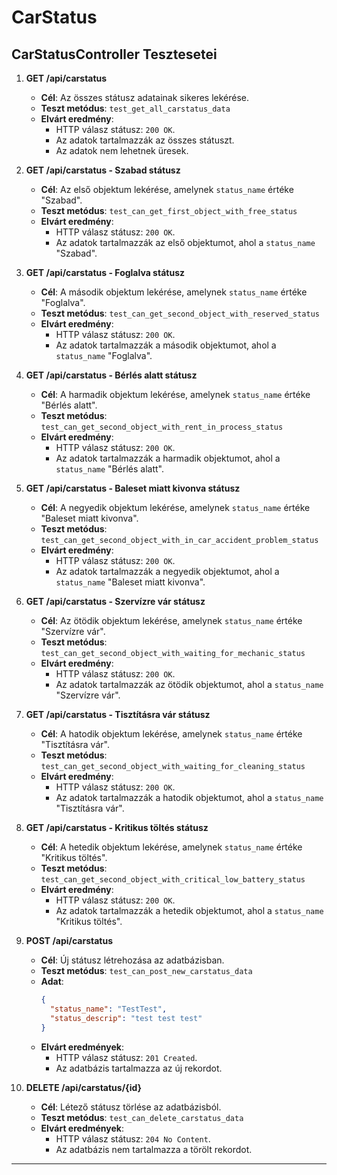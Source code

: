 # CarStatus

## CarStatusController Tesztesetei

1. **GET /api/carstatus**

   - **Cél**: Az összes státusz adatainak sikeres lekérése.
   - **Teszt metódus**: `test_get_all_carstatus_data`
   - **Elvárt eredmény**:
     - HTTP válasz státusz: `200 OK`.
     - Az adatok tartalmazzák az összes státuszt.
     - Az adatok nem lehetnek üresek.

2. **GET /api/carstatus - Szabad státusz**

   - **Cél**: Az első objektum lekérése, amelynek `status_name` értéke "Szabad".
   - **Teszt metódus**: `test_can_get_first_object_with_free_status`
   - **Elvárt eredmény**:
     - HTTP válasz státusz: `200 OK`.
     - Az adatok tartalmazzák az első objektumot, ahol a `status_name` "Szabad".

3. **GET /api/carstatus - Foglalva státusz**

   - **Cél**: A második objektum lekérése, amelynek `status_name` értéke "Foglalva".
   - **Teszt metódus**: `test_can_get_second_object_with_reserved_status`
   - **Elvárt eredmény**:
     - HTTP válasz státusz: `200 OK`.
     - Az adatok tartalmazzák a második objektumot, ahol a `status_name` "Foglalva".

4. **GET /api/carstatus - Bérlés alatt státusz**

   - **Cél**: A harmadik objektum lekérése, amelynek `status_name` értéke "Bérlés alatt".
   - **Teszt metódus**: `test_can_get_second_object_with_rent_in_process_status`
   - **Elvárt eredmény**:
     - HTTP válasz státusz: `200 OK`.
     - Az adatok tartalmazzák a harmadik objektumot, ahol a `status_name` "Bérlés alatt".

5. **GET /api/carstatus - Baleset miatt kivonva státusz**

   - **Cél**: A negyedik objektum lekérése, amelynek `status_name` értéke "Baleset miatt kivonva".
   - **Teszt metódus**: `test_can_get_second_object_with_in_car_accident_problem_status`
   - **Elvárt eredmény**:
     - HTTP válasz státusz: `200 OK`.
     - Az adatok tartalmazzák a negyedik objektumot, ahol a `status_name` "Baleset miatt kivonva".

6. **GET /api/carstatus - Szervízre vár státusz**

   - **Cél**: Az ötödik objektum lekérése, amelynek `status_name` értéke "Szervízre vár".
   - **Teszt metódus**: `test_can_get_second_object_with_waiting_for_mechanic_status`
   - **Elvárt eredmény**:
     - HTTP válasz státusz: `200 OK`.
     - Az adatok tartalmazzák az ötödik objektumot, ahol a `status_name` "Szervízre vár".

7. **GET /api/carstatus - Tisztításra vár státusz**

   - **Cél**: A hatodik objektum lekérése, amelynek `status_name` értéke "Tisztításra vár".
   - **Teszt metódus**: `test_can_get_second_object_with_waiting_for_cleaning_status`
   - **Elvárt eredmény**:
     - HTTP válasz státusz: `200 OK`.
     - Az adatok tartalmazzák a hatodik objektumot, ahol a `status_name` "Tisztításra vár".

8. **GET /api/carstatus - Kritikus töltés státusz**

   - **Cél**: A hetedik objektum lekérése, amelynek `status_name` értéke "Kritikus töltés".
   - **Teszt metódus**: `test_can_get_second_object_with_critical_low_battery_status`
   - **Elvárt eredmény**:
     - HTTP válasz státusz: `200 OK`.
     - Az adatok tartalmazzák a hetedik objektumot, ahol a `status_name` "Kritikus töltés".

9. **POST /api/carstatus**

   - **Cél**: Új státusz létrehozása az adatbázisban.
   - **Teszt metódus**: `test_can_post_new_carstatus_data`
   - **Adat**:
     ```json
     {
       "status_name": "TestTest",
       "status_descrip": "test test test"
     }
     ```
   - **Elvárt eredmények**:
     - HTTP válasz státusz: `201 Created`.
     - Az adatbázis tartalmazza az új rekordot.

10. **DELETE /api/carstatus/{id}**

    - **Cél**: Létező státusz törlése az adatbázisból.
    - **Teszt metódus**: `test_can_delete_carstatus_data`
    - **Elvárt eredmények**:
      - HTTP válasz státusz: `204 No Content`.
      - Az adatbázis nem tartalmazza a törölt rekordot.
---




